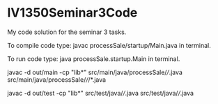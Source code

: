 # IV1350Seminar3Code
My code solution for the seminar 3 tasks.

To compile code type:
    javac processSale/startup/Main.java
in terminal.

To run code type:
    java processSale.startup.Main
in terminal.

javac -d out/main -cp "lib\*" src/main/java/processSale/*/*.java src/main/java/processSale/*/*/*.java

javac -d out/test -cp "lib\*" src/test/java/*/*.java src/test/java/*/*.java